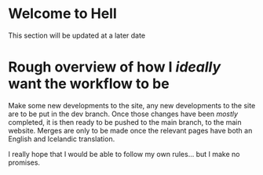 # Welcome to Hell

This section will be updated at a later date

# Rough overview of how I *ideally* want the workflow to be

Make some new developments to the site, any new developments to the site are to be put in the dev branch. Once those changes have been *mostly* completed, it is then ready to be pushed to the main branch, to the main website. Merges are only to be made once the relevant pages have both an English and Icelandic translation.

I really hope that I would be able to follow my own rules... but I make no promises.
